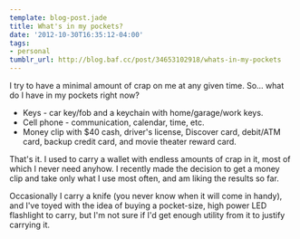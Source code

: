 ```yaml
---
template: blog-post.jade
title: What's in my pockets?
date: '2012-10-30T16:35:12-04:00'
tags:
- personal
tumblr_url: http://blog.baf.cc/post/34653102918/whats-in-my-pockets
---
```

I try to have a minimal amount of crap on me at any given time. So... what do I have in my pockets right now?

* Keys - car key/fob and a keychain with home/garage/work keys.
* Cell phone - communication, calendar, time, etc.
* Money clip with $40 cash, driver's license, Discover card, debit/ATM card, backup credit card, and movie theater reward card.

That's it. I used to carry a wallet with endless amounts of crap in it, most of which I never need anyhow. I recently made the decision to get a money clip and take only what I use most often, and am liking the results so far.

Occasionally I carry a knife (you never know when it will come in handy), and I've toyed with the idea of buying a pocket-size, high power LED flashlight to carry, but I'm not sure if I'd get enough utility from it to justify carrying it.